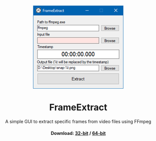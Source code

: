 <p align="center"><img src="https://github.com/SeinopSys/FrameExtract/raw/master/Screenshot.png" alt="FrameExtract screenshot"></p>
<h1 align="center">FrameExtract</h1>
<p align="center">A simple GUI to extract specific frames from video files using FFmpeg</p>

<h4 align="center">Download: <a href="https://github.com/SeinopSys/FrameExtract/raw/master/publish/FrameExtract-x86.exe">32-bit</a> / <a href="https://github.com/SeinopSys/FrameExtract/raw/master/publish/FrameExtract-x64.exe">64-bit</a></h4>
